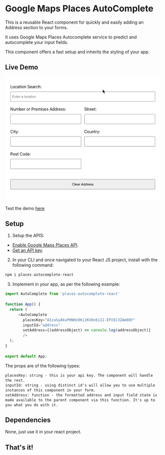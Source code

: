# Google Maps Places AutoComplete

This is a reusable React component for quickly and easily adding an Address section to your forms. 

It uses Google Maps Places Autocomplete service to predict and autocomplete your input fields. 

This component offers a fast setup and inherits the styling of your app.

## Live Demo

![demo](https://raw.githubusercontent.com/derrmru/address-autocomplete/master/resources/example.gif)

Test the demo [here](https://thepetersweeney.com/autocomplete-address)

## Setup

1. Setup the APIS:

 - [Enable Google Maps Places API](https://developers.google.com/maps/documentation/javascript/places#enable_apis).
 - [Get an API key](https://developers.google.com/maps/documentation/javascript/get-api-key).

2. In your CLI and once navigated to your React JS project, install with the following command:

```javascript
npm i places-autocomplete-react
```

3. Implement in your app, as per the following example:

```javascript
import AutoComplete from 'places-autocomplete-react'

function App() {
  return (
      <AutoComplete 
        placesKey="AIzaSyAkuPHNHz8Ki1KV6n6iI1-EFVIC3ZAm0QY"
        inputId="address"
        setAddress={(addressObject) => console.log(addressObject)}
        />
  );
}

export default App;
```

The props are of the following types:

```
placesKey: string - this is your api key. The component will handle the rest.
inputId: string - using distinct id's will allow you to use multiple instances of this component in your form.
setAddress: function - the formatted address and input field state is made available to the parent component via this function. It's up to you what you do with it.

```

## Dependencies

None, just use it in your react project.

## That's it!